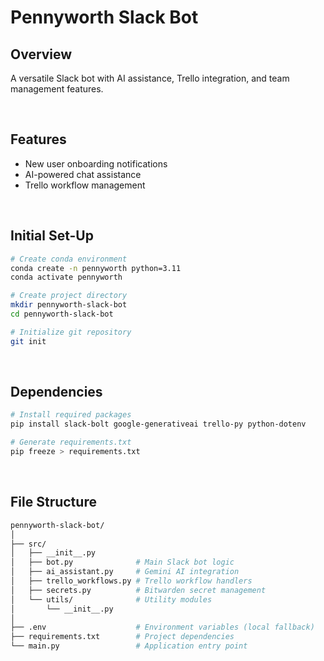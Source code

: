 # Pennyworth Slack Bot

## Overview

A versatile Slack bot with AI assistance, Trello integration, and team management features.

<br>

## Features
- New user onboarding notifications
- AI-powered chat assistance
- Trello workflow management

<br>

## Initial Set-Up

```bash
# Create conda environment
conda create -n pennyworth python=3.11
conda activate pennyworth

# Create project directory
mkdir pennyworth-slack-bot
cd pennyworth-slack-bot

# Initialize git repository
git init
```

<br>

## Dependencies

```bash
# Install required packages
pip install slack-bolt google-generativeai trello-py python-dotenv

# Generate requirements.txt
pip freeze > requirements.txt
```

<br>

## File Structure

```bash
pennyworth-slack-bot/
│
├── src/
│   ├── __init__.py
│   ├── bot.py              # Main Slack bot logic
│   ├── ai_assistant.py     # Gemini AI integration
│   ├── trello_workflows.py # Trello workflow handlers
│   ├── secrets.py          # Bitwarden secret management
│   └── utils/              # Utility modules
│       └── __init__.py
│
├── .env                    # Environment variables (local fallback)
├── requirements.txt        # Project dependencies
└── main.py                 # Application entry point
```
